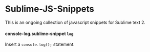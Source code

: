 # Sublime-JS-Snippets

This is an ongoing collection of javascript snippets for Sublime text 2.

#### console-log.sublime-snippet `log`

Insert a `console.log();` statement.